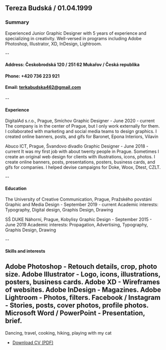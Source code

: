 ## Tereza Budská / 01.04.1999

### Summary
Experienced Junior Graphic Designer with 5 years of experience and specializing in creativity. Well-versed in programs including Adobe Photoshop, Illustrator, XD, InDesign, Lightroom.

--
#### Address: Českobrodská 120 / 251 62 Mukařov / Česká republika
#### Phone: +420 736 223 921
#### Email: terkabudska462@gmail.com
--

#### Experience
DigitalAd s.r.o., Prague, Smíchov
Graphic Designer - June 2020 - current
The company is in the center of Prague, but I only work externally for them. I collaborated with marketing and social media teams to design graphics. I created online banners, posts, and gifs for Baronet, Epona Interiors, Vilavin

Abuco ICT, Prague, Švandovo divadlo
Graphic Designer - June 2018 - current
It was my first job with about twenty people in Prague. Sometimes I create an original web design for clients with illustrations, icons, photos. I create online banners, posts, presentations, posters, business cards, and gifs for companies. 
I helped devise campaigns for Doke, Woox, Dtest, CZLT. 

--
#### Education
The University of Creative Communication, Prague, Pražského povstání
Graphic and Media Design - September 2019 - current 
Academic interests: Typography, Digital design, Graphis Design, Drawing 

SŠ DUKE Náhorní, Prague, Kobylisy
Graphic Design - September  2015 - June 2019 
Academic interests: Propagation, Advertising, Typography, Graphis Design, Drawing

--
#### Skills and interests
Adobe Photoshop - Retouch details, crop, photo size.
Adobe Illustrator - Logo, icons, illustrations, posters, business cards.
Adobe XD - Wireframes of websites.
Adobe InDesign - Magazines.
Adobe Lightroom - Photos, filters.
Facebook / Instagram - Stories, posts, cover photos, profile photos.
Microsoft Word / PowerPoint - Presentation, brief.
-
Dancing, travel, cooking, hiking, playing with my cat


- [Download CV (PDF)](pdf/cv-2021-budska.pdf)
